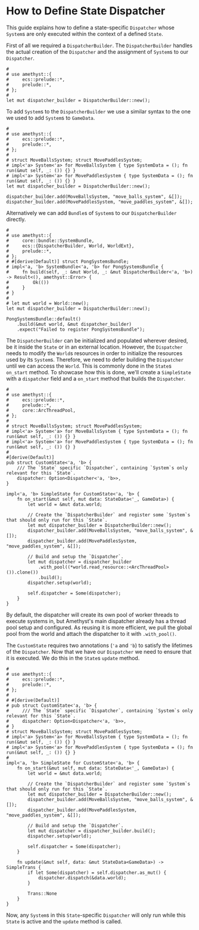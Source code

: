 # How to Define State Dispatcher

This guide explains how to define a state-specific `Dispatcher` whose `System`s are only executed within the context of a defined `State`. 

First of all we required a `DispatcherBuilder`. The `DispatcherBuilder` handles the actual creation of the `Dispatcher` and the assignment of `System`s to our `Dispatcher`. 

```rust, edition2018,no_run,noplaypen
#
# use amethyst::{
#     ecs::prelude::*,
#     prelude::*,
# };
# 
let mut dispatcher_builder = DispatcherBuilder::new();
```

To add `System`s to the `DispatcherBuilder` we use a similar syntax to the one we used to add `System`s to `GameData`.

```rust, edition2018,no_run,noplaypen
#
# use amethyst::{
#     ecs::prelude::*,
#     prelude::*,
# };
#
# struct MoveBallsSystem; struct MovePaddlesSystem;
# impl<'a> System<'a> for MoveBallsSystem { type SystemData = (); fn run(&mut self, _: ()) {} }
# impl<'a> System<'a> for MovePaddlesSystem { type SystemData = (); fn run(&mut self, _: ()) {} }
let mut dispatcher_builder = DispatcherBuilder::new();

dispatcher_builder.add(MoveBallsSystem, "move_balls_system", &[]);
dispatcher_builder.add(MovePaddlesSystem, "move_paddles_system", &[]);
```

Alternatively we can add `Bundle`s of `System`s to our `DispatcherBuilder` directly.

```rust, edition2018,no_run,noplaypen
#
# use amethyst::{
#     core::bundle::SystemBundle,
#     ecs::{DispatcherBuilder, World, WorldExt},
#     prelude::*,
# };
# #[derive(Default)] struct PongSystemsBundle;
# impl<'a, 'b> SystemBundle<'a, 'b> for PongSystemsBundle {
#     fn build(self, _: &mut World, _: &mut DispatcherBuilder<'a, 'b>) -> Result<(), amethyst::Error> {
#         Ok(())
#     }
# }
#
# let mut world = World::new();
let mut dispatcher_builder = DispatcherBuilder::new();

PongSystemsBundle::default()
    .build(&mut world, &mut dispatcher_builder)
    .expect("Failed to register PongSystemsBundle");
```

The `DispatcherBuilder` can be initialized and populated wherever desired, be it inside the `State` or in an external location. However, the `Dispatcher` needs to modify the `World`s resources in order to initialize the resources used by its `System`s. Therefore, we need to defer building the `Dispatcher` until we can access the `World`. This is commonly done in the `State`s `on_start` method. To showcase how this is done, we'll create a `SimpleState` with a `dispatcher` field and a `on_start` method that builds the `Dispatcher`.

```rust, edition2018,no_run,noplaypen
#
# use amethyst::{
#     ecs::prelude::*,
#     prelude::*,
#     core::ArcThreadPool,
# };
#
# struct MoveBallsSystem; struct MovePaddlesSystem;
# impl<'a> System<'a> for MoveBallsSystem { type SystemData = (); fn run(&mut self, _: ()) {} }
# impl<'a> System<'a> for MovePaddlesSystem { type SystemData = (); fn run(&mut self, _: ()) {} }
#
#[derive(Default)]
pub struct CustomState<'a, 'b> {
    /// The `State` specific `Dispatcher`, containing `System`s only relevant for this `State`.
    dispatcher: Option<Dispatcher<'a, 'b>>,
}

impl<'a, 'b> SimpleState for CustomState<'a, 'b> {
    fn on_start(&mut self, mut data: StateData<'_, GameData>) {
        let world = &mut data.world;
        
        // Create the `DispatcherBuilder` and register some `System`s that should only run for this `State`.
        let mut dispatcher_builder = DispatcherBuilder::new();
        dispatcher_builder.add(MoveBallsSystem, "move_balls_system", &[]);
        dispatcher_builder.add(MovePaddlesSystem, "move_paddles_system", &[]);

        // Build and setup the `Dispatcher`.
        let mut dispatcher = dispatcher_builder
            .with_pool((*world.read_resource::<ArcThreadPool>()).clone())
            .build();
        dispatcher.setup(world);

        self.dispatcher = Some(dispatcher);
    }
}
```

By default, the dispatcher will create its own pool of worker threads to execute systems in, but Amethyst's main dispatcher already has a thread pool setup and configured. As reusing it is more efficient, we pull the global pool from the world and attach the dispatcher to it with `.with_pool()`.

The `CustomState` requires two annotations (`'a` and `'b`) to satisfy the lifetimes of the `Dispatcher`. Now that we have our `Dispatcher` we need to ensure that it is executed. We do this in the `State`s `update` method.

```rust, edition2018,no_run,noplaypen
#
# use amethyst::{
#     ecs::prelude::*,
#     prelude::*,
# };
# 
# #[derive(Default)]
# pub struct CustomState<'a, 'b> {
#     /// The `State` specific `Dispatcher`, containing `System`s only relevant for this `State`.
#     dispatcher: Option<Dispatcher<'a, 'b>>,
# }
# struct MoveBallsSystem; struct MovePaddlesSystem;
# impl<'a> System<'a> for MoveBallsSystem { type SystemData = (); fn run(&mut self, _: ()) {} }
# impl<'a> System<'a> for MovePaddlesSystem { type SystemData = (); fn run(&mut self, _: ()) {} }
# 
impl<'a, 'b> SimpleState for CustomState<'a, 'b> {
    fn on_start(&mut self, mut data: StateData<'_, GameData>) {
        let world = &mut data.world;
         
        // Create the `DispatcherBuilder` and register some `System`s that should only run for this `State`.
        let mut dispatcher_builder = DispatcherBuilder::new();
        dispatcher_builder.add(MoveBallsSystem, "move_balls_system", &[]);
        dispatcher_builder.add(MovePaddlesSystem, "move_paddles_system", &[]);
 
        // Build and setup the `Dispatcher`.
        let mut dispatcher = dispatcher_builder.build();
        dispatcher.setup(world);
 
        self.dispatcher = Some(dispatcher);
    }
 
    fn update(&mut self, data: &mut StateData<GameData>) -> SimpleTrans {
        if let Some(dispatcher) = self.dispatcher.as_mut() {
            dispatcher.dispatch(&data.world);
        }

        Trans::None
    }
}
```

Now, any `System`s in this `State`-specific `Dispatcher` will only run while this `State` is active and the `update` method is called. 
